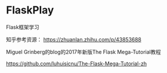# FlaskPlay
Flask框架学习


知乎参考资源： https://zhuanlan.zhihu.com/p/43853688

Miguel Grinberg的blog的2017年新版The Flask Mega-Tutorial教程

https://github.com/luhuisicnu/The-Flask-Mega-Tutorial-zh